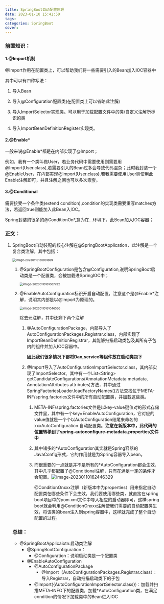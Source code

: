 ```yaml
---
title: SpringBoot自动配置原理
date: 2023-01-10 15:41:50
tags:
categories: SpringBoot
cover:
---
```

### 前置知识：
#### 1.@Import机制

@Import作用在配置类上，可以帮助我们将一些需要引入的Bean加入IOC容器中

其中可以有四种写法：

1. 导入Bean
2. 导入@Configuration配置类(在配置类上可以省略此注解)

3. 导入ImportSelector实现类。可以用于加载配置文件中的类/自定义注解所标识的类
4. 导入ImportBeanDefinitionRegister实现类。

#### 2.@Enable*

一般来说@Enable*都是在内部实现了@Import；

例如，我有一个类叫做User，若业务代码中需要使用则需要用@Import(User.class),若需要引入的Bean过多会导致代码混杂；此时我封装一个@EnableUser，在内部实现@Import(User.class),若我需要使用User则使用此Enable注解即可，并且注解之间也可以多次嵌套。

#### 3.@Conditional

需要接受一个条件类(extend condition),condition的实现类需要重写matches方法，若返回true则能加入此Bean入IOC。

Spring封装的很多的@ConditionOn*,意为在...环境下，此Bean加入IOC容器；

### 正文：

1. SpringBoot自动装配的核心注解在@SpringBootApplication，此注解是一个复合类注解，其中包括：

   <img src="https://saladday-figure-bed.oss-cn-chengdu.aliyuncs.com/img/image-20230110160931809.png" alt="image-20230110160931809" style="zoom:67%;" />

   1. @SpringBootConfiguration是包含@Configuration,说明SpringBoot启动类是一个配置类，会被加载进SpringIOC中；

      <img src="https://saladday-figure-bed.oss-cn-chengdu.aliyuncs.com/img/image-20230110161007732.png" alt="image-20230110161007732" style="zoom:67%;" />

   2. @EnableAutoConfiguration标识开启自动配置，注意这个是@Enable*注解，说明其内部是以@Import为原理的。

      <img src="https://saladday-figure-bed.oss-cn-chengdu.aliyuncs.com/img/image-20230110161046566.png" alt="image-20230110161046566" style="zoom:67%;" />

      除去元注解，其中还剩下两个注解

      1. @AutoConfigurationPackage，内部导入了AutoConfigurationPackages.Registrar.class，内部实现了ImportBeanDefinitionRegistrar，其能够扫描启动类包及其所有子包内的组件并加入IOC容器中。

         **因此我们很多情况下都将Dao,service等组件放在启动类包下**

      2. @Import导入了AutoConfigurationImportSelector.class，其内部实现了ImportSelector。其中有一个List\<String> getCandidateConfigurations(AnnotationMetadata metadata, AnnotationAttributes attributes)方法，其中通过SpringFactoriesLoader.loadFactoryNames()方法查找位于META-INF/spring.factories文件中的所有自动配置类，并加载这些类。 

         1. META-INF/spring.factories文件是以key-value键值对的形式存储文件里，其中有一个key=EnableAutoConfiguration，它对应的value值就是一个个以AutoConfiguration结尾来命名的 xxxAutoConfiguration 自动配置类。**注意在新版本中，此代码的位置转移到了spring-autoconfigure-metadata.properties文件中**

         2. 其中诸多的*AutoConfiguration其实就是Spring容器的JavaConfig形式，它的作用就是为Spring容器导入bean。

         3. 而很重要的一点就是并不是所有的*AutoConfiguration都会生效，其中几乎都配置了@Conditional注解，只有在满足一定的条件才会配置。![image-20230110162446329](https://saladday-figure-bed.oss-cn-chengdu.aliyuncs.com/img/image-20230110162446329.png)

            @ConditionOnxxx注解（新版本中为properties）用来指定自动配置类在哪些条件下会生效。我们要使用哪些类，就直接在spring boot项目中的pom.xml文件中导入相应的启动器即可，这样spring boot就会利用@ConditionOnxxx注解使我们需要的自动配置类生效，将该类的bean注入到spring容器中，这样就完成了整个自动配置的过程。


   ### 总结：

   - @SpringBootApplicaiotn:启动类注解
     - @SpringBootConfiguration：
       - @Configuration：说明启动类是一个配置类
     - @EnableAutoConfiguration
       - @AutoConfigurationPackage
         - @Import（AutoConfigurationPackages.Registrar.class）：导入Registrar，自动扫描启动类下的子包
       - @Import({AutoConfigurationImportSelector.class})：加载并扫描META-INFO下的配置类，加载*AutoConfiguration类，在满足condition的情况下加载类中的Bean进入IOC



​	



​	

​		

​	